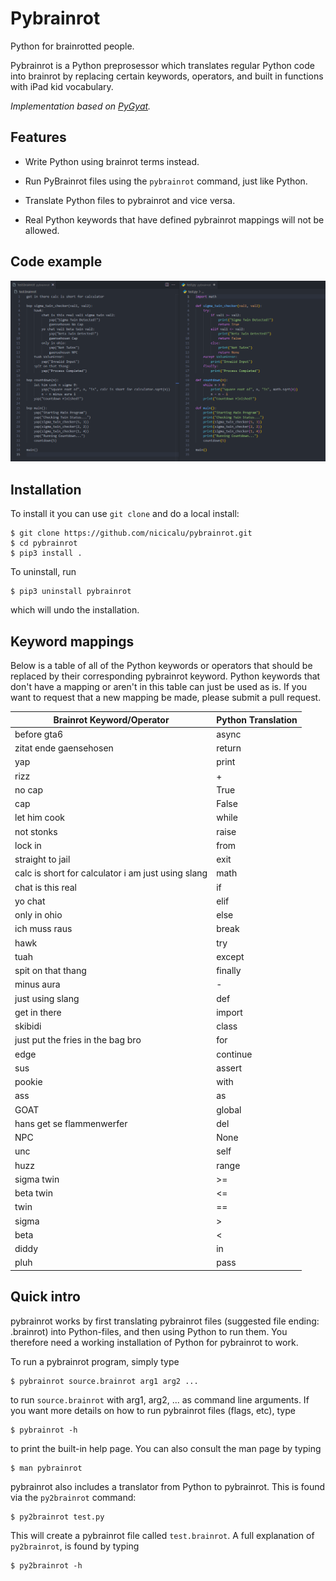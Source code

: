# Pybrainrot
Python for brainrotted people.

Pybrainrot is a Python preprosessor which translates regular Python code into brainrot by replacing certain keywords, operators, and built in functions with iPad kid vocabulary.

*Implementation based on [PyGyat](https://github.com/shamith09/pygyat).*

## Features

 * Write Python using brainrot terms instead.

 * Run PyBrainrot files using the `pybrainrot` command, just like Python.

 * Translate Python files to pybrainrot and vice versa.

 * Real Python keywords that have defined pybrainrot mappings will not be allowed.

## Code example
![Code Example](./docs/example.png)

## Installation

To install it you can use `git clone` and do a local install:

```
$ git clone https://github.com/nicicalu/pybrainrot.git
$ cd pybrainrot
$ pip3 install .
```

To uninstall, run

```
$ pip3 uninstall pybrainrot
```

which will undo the installation.

## Keyword mappings

Below is a table of all of the Python keywords or operators that should be replaced by their corresponding pybrainrot keyword. Python keywords that don't have a mapping or aren't in this table can just be used as is. If you want to request that a new mapping be made, please submit a pull request.

| Brainrot Keyword/Operator                          | Python Translation |
| -------------------------------------------------- | ------------------ |
| before gta6                                        | async              |
| zitat ende gaensehosen                             | return             |
| yap                                                | print              |
| rizz                                               | +                  |
| no cap                                             | True               |
| cap                                                | False              |
| let him cook                                       | while              |
| not stonks                                         | raise              |
| lock in                                            | from               |
| straight to jail                                   | exit               |
| calc is short for calculator i am just using slang | math               |
| chat is this real                                  | if                 |
| yo chat                                            | elif               |
| only in ohio                                       | else               |
| ich muss raus                                      | break              |
| hawk                                               | try                |
| tuah                                               | except             |
| spit on that thang                                 | finally            |
| minus aura                                         | -                  |
| just using slang                                   | def                |
| get in there                                       | import             |
| skibidi                                            | class              |
| just put the fries in the bag bro                  | for                |
| edge                                               | continue           |
| sus                                                | assert             |
| pookie                                             | with               |
| ass                                                | as                 |
| GOAT                                               | global             |
| hans get se flammenwerfer                          | del                |
| NPC                                                | None               |
| unc                                                | self               |
| huzz                                               | range              |
| sigma twin                                         | >=                 |
| beta twin                                          | <=                 |
| twin                                               | ==                 |
| sigma                                              | >                  |
| beta                                               | <                  |
| diddy                                              | in                 |
| pluh                                               | pass               |


## Quick intro

pybrainrot works by first translating pybrainrot files (suggested file ending: .brainrot) into Python-files, and then using Python to run them. You therefore need a working installation of Python for pybrainrot to work.


To run a pybrainrot program, simply type

```
$ pybrainrot source.brainrot arg1 arg2 ...
```

to run `source.brainrot` with arg1, arg2, ... as command line arguments. If you want more details on how to run pybrainrot files (flags, etc), type

```
$ pybrainrot -h
```

to print the built-in help page. You can also consult the man page by typing

```
$ man pybrainrot
```

pybrainrot also includes a translator from Python to pybrainrot. This is found via the `py2brainrot` command:

```
$ py2brainrot test.py
```

This will create a pybrainrot file called `test.brainrot`. A full explanation of `py2brainrot`, is found by typing

```
$ py2brainrot -h
```